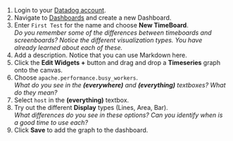 1.  Login to your <a href="https://app.datadoghq.com" target="_datadog">Datadog account</a>.
1.  Navigate to <a href="https://app.datadoghq.com/dashboard/lists" target="_datadog">Dashboards</a> and create a new Dashboard.
1.  Enter <code>First Test</code> for the name and choose **New TimeBoard**.<br>
    *Do you remember some of the differences between timeboards and screenboards? Notice the different visualization types. You have already learned about each of these.*
1.  Add a description. Notice that you can use Markdown here.
1.  Click the **Edit Widgets +** button and drag and drop a **Timeseries** graph onto the canvas.
1.  Choose <code>apache.performance.busy_workers</code>. <br>
  *What do you see in the **(everywhere)** and **(everything)** textboxes? What do they mean?*
1.  Select <code>host</code> in the **(everything)** textbox.
1.  Try out the different **Display** types (Lines, Area, Bar).<br>
  *What differences do you see in these options? Can you identify when is a good time to use each?*
1.  Click **Save** to add the graph to the dashboard.